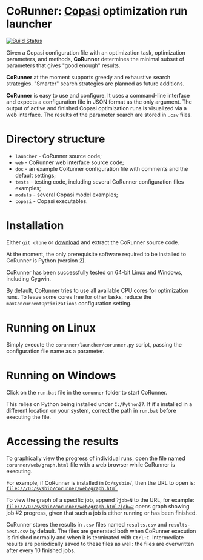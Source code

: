 # CoRunner: [Copasi](http://copasi.org) optimization run launcher ##

[![Build Status](https://travis-ci.org/atiselsts/corunner.svg)](https://travis-ci.org/atiselsts/corunner/branches)

Given a Copasi configuration file with an optimization task, optimization parameters, and methods, **CoRunner** determines the minimal subset of parameters that gives "good enough" results.

**CoRunner** at the moment supports greedy and exhaustive search strategies.
"Smarter" search strategies are planned as future additions.

**CoRunner** is easy to use and configure. It uses a command-line interface and expects a configuration file in JSON format as the only argument. The output of active and finished Copasi optimization runs is visualized via a web interface. The results of the parameter search are stored in `.csv` files.


# Directory structure

* `launcher` - CoRunner source code;
* `web` - CoRunner web interface source code;
* `doc` - an example CoRunner configuration file with comments and the default settings;
* `tests` - testing code, including several CoRunner configuration files examples;
* `models` - several Copasi model examples;
* `copasi` - Copasi executables.


# Installation

Either `git clone` or [download](https://github.com/atiselsts/corunner/archive/master.zip) and extract the CoRunner source code.

At the moment, the only prerequisite software required to be installed to CoRunner is Python (version 2).

CoRunner has been successfully tested on 64-bit Linux and Windows, including Cygwin.

By default, CoRunner tries to use all available CPU cores for optimization runs. To leave some cores free for other tasks, reduce the `maxConcurrentOptimizations` configuration setting.


# Running on Linux

Simply execute the `corunner/launcher/corunner.py` script, passing the configuration file name as a parameter.


# Running on Windows

Click on the `run.bat` file in the `corunner` folder to start CoRunner.

This relies on Python being installed under `C:/Python27`. If it's installed in a different location on your system, correct the path in `run.bat` before executing the file.


# Accessing the results

To graphically view the progress of individual runs, open the file named `corunner/web/graph.html` file with a web browser while CoRunner is executing.

For example, if CoRunner is installed in `D:/sysbio/`, then the URL to open is: <a href="file:///D:/sysbio/corunner/web/graph.html">`file:///D:/sysbio/corunner/web/graph.html`</a>

To view the graph of a specific job, append `?job=N` to the URL, for example: <a href="file:///D:/sysbio/corunner/web/graph.html?job=2">`file:///D:/sysbio/corunner/web/graph.html?job=2`</a> opens graph showing job #2 progress, given that such a job is either running or has been finished.

CoRunner stores the results in `.csv` files named `results.csv` and `results-best.csv` by default. The files are generated both when CoRunner execution is finished normally and when it is terminated with `Ctrl+C`. Intermediate results are periodically saved to these files as well: the files are overwritten after every 10 finished jobs.
